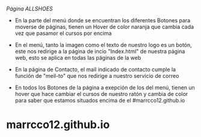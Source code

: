 <em> Página ALLSHOES </em>

- En la parte del menú donde se encuentran los diferentes Botones para moverse de páginas, tienen un Hover de color naranja que cambia cada vez que pasamor el cursos por encima

- En el menú, tanto la imagen como el texto de nuestro logo es un botón, este nos redirige a la página de incio "Index.html" de nuestra página web, esto se aplica en todas las páginas de la web

- En la página de Contacto, el mail indicado de contacto cumple la función de "meil-to" que nos redirige a nuestro servicio de correo

- En todos los Botones de la página a exepción de los del menú, tienen un hover que hace cambiar el cursos de nuestro ratón y cambia de color para saber que estamos situados encima de el 
#marrcco12.github.io
# marrcco12.github.io
